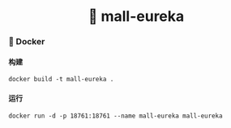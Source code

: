 <h1 align="center">🏪 mall-eureka</h1>

### 🐳 Docker

#### 构建

```
docker build -t mall-eureka .
```

#### 运行

```
docker run -d -p 18761:18761 --name mall-eureka mall-eureka
```
